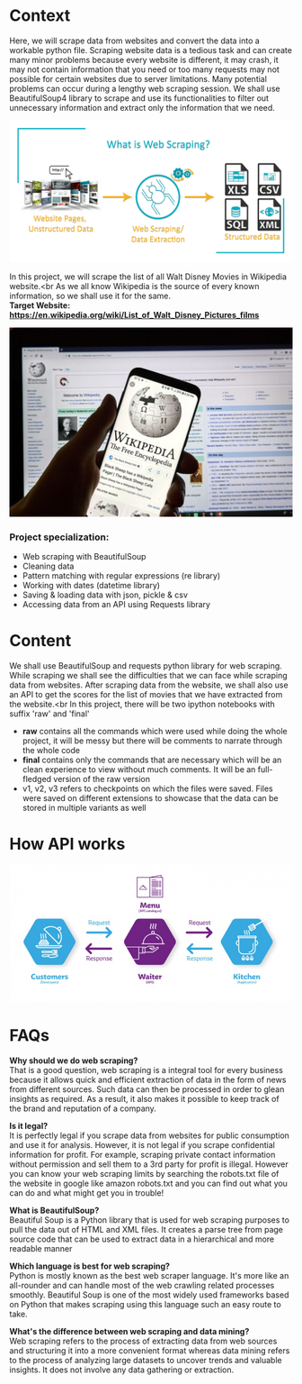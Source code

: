 # Context

Here, we will scrape data from websites and convert the data into a workable python file. Scraping website data is a tedious task and can create many minor problems because every website is different, it may crash, it may not contain information that you need or too many requests may not possible for certain websites due to server limitations. Many potential problems can occur during a lengthy web scraping session. We shall use BeautifulSoup4 library to scrape and use its functionalities to filter out unnecessary information and extract only the information that we need.

![Web-Scraping](/images/web_scraping.jpg)

In this project, we will scrape the list of all Walt Disney Movies in Wikipedia website.<br
As we all know Wikipedia is the source of every known information, so we shall use it for the same.<br>
__Target Website: https://en.wikipedia.org/wiki/List_of_Walt_Disney_Pictures_films__

![Wikipedia](/images/wiki_logo.jpg)

### Project specialization:
- Web scraping with BeautifulSoup
- Cleaning data
- Pattern matching with regular expressions (re library)
- Working with dates (datetime library)
- Saving & loading data with json, pickle & csv
- Accessing data from an API using Requests library

# Content

We shall use BeautifulSoup and requests python library for web scraping. While scraping we shall see the difficulties that we can face while scraping data from websites. After scraping data from the website, we shall also use an API to get the scores for the list of movies that we have extracted from the website.<br
In this project, there will be two ipython notebooks with suffix 'raw' and 'final' 
- __raw__ contains all the commands which were used while doing the whole project, it will be messy but there will be comments to narrate through the whole code  
- __final__ contains only the commands that are necessary which will be an clean experience to view without much comments. It will be an full-fledged version of the raw version
- v1, v2, v3 refers to checkpoints on which the files were saved. Files were saved on different extensions to showcase that the data can be stored in multiple variants as well

# How API works

![API](/images/ws/api.jpg)

# FAQs

__Why should we do web scraping?__<br>
That is a good question, web scraping is a integral tool for every business because it allows quick and efficient extraction of data in the form of news from different sources. Such data can then be processed in order to glean insights as required. As a result, it also makes it possible to keep track of the brand and reputation of a company.

__Is it legal?__<br>
It is perfectly legal if you scrape data from websites for public consumption and use it for analysis. However, it is not legal if you scrape confidential information for profit. For example, scraping private contact information without permission and sell them to a 3rd party for profit is illegal. However you can know your web scraping limits by searching the robots.txt file of the website in google like amazon robots.txt and you can find out what you can do and what might get you in trouble!

__What is BeautifulSoup?__<br>
Beautiful Soup is a Python library that is used for web scraping purposes to pull the data out of HTML and XML files. It creates a parse tree from page source code that can be used to extract data in a hierarchical and more readable manner

__Which language is best for web scraping?__<br>
Python is mostly known as the best web scraper language. It's more like an all-rounder and can handle most of the web crawling related processes smoothly. Beautiful Soup is one of the most widely used frameworks based on Python that makes scraping using this language such an easy route to take.

__What's the difference between web scraping and data mining?__<br>
Web scraping refers to the process of extracting data from web sources and structuring it into a more convenient format whereas data mining refers to the process of analyzing large datasets to uncover trends and valuable insights. It does not involve any data gathering or extraction.
